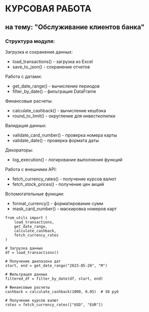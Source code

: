 # КУРСОВАЯ РАБОТА
##  на тему: "Обслуживание клиентов банка"


### Структура модуля:

Загрузка и сохранение данных:
 - load_transactions() - загрузка из Excel
 - save_to_json() - сохранение отчетов

Работа с датами:
 - get_date_range() - вычисление периодов
 - filter_by_date() - фильтрация DataFrame

Финансовые расчеты:
 - calculate_cashback() - вычисление кешбэка
 - round_to_limit() - округление для инвесткопилки

Валидация данных:
 - validate_card_number() - проверка номера карты
 - validate_date() - проверка формата даты

Декораторы:
 - log_execution() - логирование выполнения функций

Работа с внешними API:
 - fetch_currency_rates() - получение курсов валют
 - fetch_stock_prices() - получение цен акций

Вспомогательные функции:
 - format_currency() - форматирование сумм
 - mask_card_number() - маскировка номеров карт
```
from utils import (
    load_transactions,
    get_date_range,
    calculate_cashback,
    fetch_currency_rates
)

# Загрузка данных
df = load_transactions()

# Получение диапазона дат
start, end = get_date_range("2023-05-20", "M")

# Фильтрация данных
filtered_df = filter_by_date(df, start, end)

# Финансовые расчеты
cashback = calculate_cashback(1000, 0.05)  # 50 руб

# Получение курсов валют
rates = fetch_currency_rates(["USD", "EUR"])
```